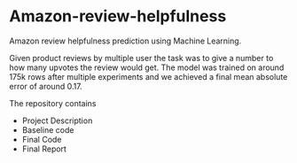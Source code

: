 # Amazon-review-helpfulness
Amazon review helpfulness prediction using Machine Learning.

Given product reviews by multiple user the task was to give a number to how many upvotes the review would get. The model was trained on around 175k rows after multiple experiments and we achieved a final mean absolute error of around 0.17.

The repository contains

- Project Description
- Baseline code
- Final Code
- Final Report
